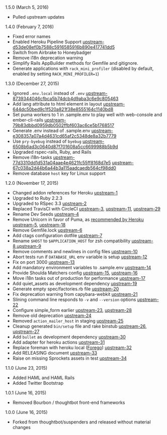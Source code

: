 1.5.0 (March 5, 2016)
* Pulled upstream updates

1.4.0 (February 7, 2016)
* Fixed error names
* Enabled Heroku Pipeline Support [upstream-d53de08ef0b7588c5916585916b890e417741dd5]
* Switch from Airbrake to Honeybadger
* Remove i18n deprecation warning
* Simplify Rails AppBuilder methods for Gemfile and gitignore.
* Generate applications with `rack_mini_profiler` (disabled by default, enabled
  by setting `RACK_MINI_PROFILER=1`)

[upstream-d53de08ef0b7588c5916585916b890e417741dd5]: https://github.com/thoughtbot/suspenders/commit/d53de08ef0b7588c5916585916b890e417741dd5

1.3.0 (December 27, 2015)
* Ignored `.env.local` instead of `.env` [upstream-8739344046cfbca5b74dcb4d9aba3c6e9c805463]
* Add lang attribute to html element in layout [upstream-644dc50bed9c1f520a821f38e8555164c1140bd8]
* Set puma workers to 1 in .sample.env to play well with web-console and ember-cli-rails [upstream-79b83dbbd0959db0502ffbf603ac6ce5b1768517]
* Generate .env instead of .sample.env [upstream-e308357a07a4d4631cd65af2c5348de8a32b7779]
* Use `pry-byebug` instead of `byebug` [upstream-6508b6ad3c0640d87f701608a5cc6699988b5b9d]
* Upgraded rspec-rails, Ruby, and Rails
* Remove i18n-tasks [upstream-77d3310dd1d531a04aae4e4621fc55ff8168d7e5] [upstream-67c038a2d44b6a44b3a115aadcaedb564cf98dd0]
* Remove database `host` key for Linux support

[upstream-8739344046cfbca5b74dcb4d9aba3c6e9c805463]: https://github.com/thoughtbot/suspenders/commit/8739344046cfbca5b74dcb4d9aba3c6e9c805463
[upstream-644dc50bed9c1f520a821f38e8555164c1140bd8]: https://github.com/thoughtbot/suspenders/commit/644dc50bed9c1f520a821f38e8555164c1140bd8
[upstream-79b83dbbd0959db0502ffbf603ac6ce5b1768517]: https://github.com/thoughtbot/suspenders/commit/79b83dbbd0959db0502ffbf603ac6ce5b1768517
[upstream-e308357a07a4d4631cd65af2c5348de8a32b7779]: https://github.com/thoughtbot/suspenders/commit/e308357a07a4d4631cd65af2c5348de8a32b7779
[upstream-6508b6ad3c0640d87f701608a5cc6699988b5b9d]: https://github.com/thoughtbot/suspenders/commit/6508b6ad3c0640d87f701608a5cc6699988b5b9d
[upstream-77d3310dd1d531a04aae4e4621fc55ff8168d7e5]: https://github.com/thoughtbot/suspenders/commit/77d3310dd1d531a04aae4e4621fc55ff8168d7e5
[upstream-67c038a2d44b6a44b3a115aadcaedb564cf98dd0]: https://github.com/thoughtbot/suspenders/commit/67c038a2d44b6a44b3a115aadcaedb564cf98dd0

1.2.0 (November 17, 2015)
* Changed addon references for Heroku [upstream-1]
* Upgraded to Ruby 2.2.3
* Upgraded to RSpec 3.3 [upstream-2]
* Replaced TravisCI with CircleCI [upstream-3], [upstream-11], [upstream-29]
* Rename Dev Seeds [upstream-4]
* Remove Unicorn in favor of Puma, as [recommended by Heroku] [upstream-5], [upstream-18]
* Remove Gemfile.lock [upstream-6]
* Add ctags configuration dotfile [upstream-7]
* Rename `$HOST` to `$APPLICATION_HOST` for zsh compatibility [upstream-8],[upstream-9]
* Remove comments and newlines in config files [upstream-10]
* Abort tests run if `DATABASE_URL` env variable is setup [upstream-12]
* Fix on port 3000 [upstream-13]
* Add mandatory environment variables to .sample.env [upstream-14]
* Provide Shoulda Matchers config [upstream-15], [upstream-16]
* Move i18n tasks out of production for performance [upstream-17]
* Add quiet_assets as development dependency [upstream-19]
* Generate empty spec/factories.rb file [upstream-20]
* Fix deprecation warning from capybara-webkit [upstream-21]
* Slining command line responds to `-v` and `--version` options [upstream-22]
* Configure simple_form earlier [upstream-23], [upstream-28]
* Remove old deprecation [upstream-24]
* Removed `action_mailer_host` in staging [upstream-25]
* Cleanup generated `bin/setup` file and rake binstub [upstream-26], [upstream-27]
* Add `bullet` as development dependency [upstream-30]
* Add adapter for heroku actions [upstream-31]
* Replace foreman with heroku local ([Forego]) [upstream-32]
* Add RELEASING document [upstream-33]
* Raise on missing Sprockets assets in test [upstream-34]

[recommended by Heroku]: https://devcenter.heroku.com/changelog-items/594
[upstream-1]: https://github.com/thoughtbot/suspenders/commit/f34ab5189300a57e14c28aaeca17bd5573080f1d
[upstream-2]: https://github.com/thoughtbot/suspenders/commit/35979868ba9f8a8d0e89f58722ecf7687ae7bf14
[upstream-3]: https://github.com/thoughtbot/suspenders/commit/ac3924da64bb2c71f8611919e5f43b85261da600
[upstream-4]: https://github.com/thoughtbot/suspenders/commit/2cd79f5f6b0919340fe0ed4c69d83ff4f449dadb
[upstream-5]: https://github.com/thoughtbot/suspenders/commit/c681ed379f4117dd62e64ff4e910a38e1a4cbf47
[upstream-6]: https://github.com/thoughtbot/suspenders/commit/539b5c6e7fe68ee6ccad168ea6e267c7f12ae9bd
[upstream-7]: https://github.com/thoughtbot/suspenders/commit/390c0c4f8164729927890a66d5ad62b26b10f9f4
[upstream-8]: https://github.com/thoughtbot/suspenders/commit/9d27905884540e44109cc66630062101307f150a
[upstream-9]: https://github.com/thoughtbot/suspenders/commit/f6f4869f9dbad9104597bc4380330e8311f75d08
[upstream-10]: https://github.com/thoughtbot/suspenders/commit/f65e94d919796c353c399e7d1a814cd5bbf6c50d
[upstream-11]: https://github.com/thoughtbot/suspenders/commit/741677f47ad614bdbd023e38788a2d0dcc06e1ad
[upstream-12]: https://github.com/thoughtbot/suspenders/commit/2c069e1e387e3a538aa44a2d235f05e22b0cb03a
[upstream-13]: https://github.com/thoughtbot/suspenders/commit/4292fea5b17a3ee9a4c1ed11aef4430f0fb71921
[upstream-14]: https://github.com/thoughtbot/suspenders/commit/efff20491c492715ed6fd8fb2700bbcd8b99709f
[upstream-15]: https://github.com/thoughtbot/suspenders/commit/af523754f3a27b14ac76e0b9a43391a87541e34c
[upstream-16]: https://github.com/thoughtbot/suspenders/commit/6f4bc189a91b68dfbb7d37bb669e799602d8d4fd
[upstream-17]: https://github.com/thoughtbot/suspenders/commit/66d048be81cf5608ea5ee42075bdccf29122256f
[upstream-18]: https://github.com/thoughtbot/suspenders/commit/bfd75f9f16f8557ddf91a069525d13f7bdc7ce8f
[upstream-19]: https://github.com/thoughtbot/suspenders/commit/3a06edfd2a66047912cc08a85af32a7dfac16324
[upstream-20]: https://github.com/thoughtbot/suspenders/commit/0243f89579363fc6a487e46b2ba14b50a9fc23d4
[upstream-21]: https://github.com/thoughtbot/suspenders/commit/791d938f91bf5fb5ae5ec987d6ceaffbec8f923e
[upstream-22]: https://github.com/thoughtbot/suspenders/commit/e1a5b2f1101a94a55753020266288b354160cf4f
[upstream-23]: https://github.com/thoughtbot/suspenders/commit/4b517a11547f880df4b9237c1dd6e96a2cba9cc7
[upstream-24]: https://github.com/thoughtbot/suspenders/commit/cde3eb1748172c56b6d857a140bc1ed6314c5b34
[upstream-25]: https://github.com/thoughtbot/suspenders/commit/0a4dfa2c293993272938cf1de80c7934337b52fc
[upstream-26]: https://github.com/thoughtbot/suspenders/commit/53b2fea247740eef92d8e63a144ab66c1109add7
[upstream-27]: https://github.com/thoughtbot/suspenders/commit/8e75eef9fae0b44e3300704ea91c454318808925
[upstream-28]: https://github.com/thoughtbot/suspenders/commit/8974398f31e6cb276798da36366ab76510706025
[upstream-29]: https://github.com/thoughtbot/suspenders/commit/6ac8874496e15da3f0e5906cbb2b5e7261be00ca
[upstream-30]: https://github.com/thoughtbot/suspenders/commit/e077da95487698467080f94aa397147a6617a9f8
[upstream-31]: https://github.com/thoughtbot/suspenders/commit/f733bb413ad92edcf81d3ce3273ccb3382878be9
[upstream-32]: https://github.com/thoughtbot/suspenders/commit/6b7614a8dc7ff2a7dd32d087039e49fd5984a35d
[Forego]: https://github.com/ddollar/forego
[upstream-33]: https://github.com/thoughtbot/suspenders/commit/e96f8450ebfebacd13973d091fcbc9115ace00bc
[upstream-34]: https://github.com/thoughtbot/suspenders/commit/dd6b2037e5a7f5cd99b96187be143129af9ab2cb

1.1.0 (June 23, 2015)
* Added HAML and HAML Rails
* Added Twitter Bootstrap

1.0.1 (June 16, 2015)
* Removed Bourbon / thoughtbot front-end frameworks

1.0.0 (June 16, 2015)
* Forked from thoughtbot/suspenders and released without material changes

